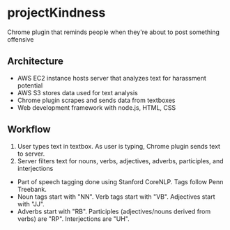 # projectKindness
Chrome plugin that reminds people when they're about to post something offensive

## Architecture
- AWS EC2 instance hosts server that analyzes text for harassment potential
- AWS S3 stores data used for text analysis
- Chrome plugin scrapes and sends data from textboxes
- Web development framework with node.js, HTML, CSS

## Workflow
1. User types text in textbox. As user is typing, Chrome plugin sends text to server.
2. Server filters text for nouns, verbs, adjectives, adverbs, participles, and interjections
- Part of speech tagging done using Stanford CoreNLP. Tags follow Penn Treebank.
- Noun tags start with "NN". Verb tags start with "VB". Adjectives start with "JJ".
- Adverbs start with "RB". Participles (adjectives/nouns derived from verbs) are "RP". Interjections are "UH".